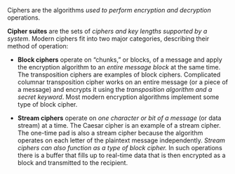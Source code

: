 
Ciphers are the algorithms *used to perform encryption and decryption* operations. 

**Cipher suites** are the sets of *ciphers and key lengths supported by a system*. Modern ciphers fit into two major categories, describing their method of operation:

- **Block ciphers** operate on “chunks,” or blocks, of a message and apply the encryption algorithm to an *entire message block* at the same time. The transposition ciphers are examples of block ciphers. Complicated columnar transposition cipher works on an entire message (or a piece of a message) and encrypts it using the *transposition algorithm and a secret keyword*. Most modern encryption algorithms implement some type of block cipher.
  
- **Stream ciphers** operate on *one character or bit of a message* (or data stream) at a time. The Caesar cipher is an example of a stream cipher. The one-time pad is also a stream cipher because the algorithm operates on each letter of the plaintext message independently. *Stream ciphers can also function as a type of block cipher.* In such operations there is a buffer that fills up to real-time data that is then encrypted as a block and transmitted to the recipient.

